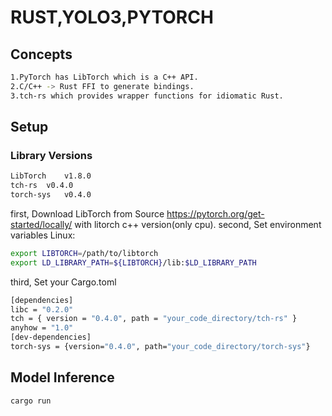 # RUST,YOLO3,PYTORCH

## Concepts

```bash
1.PyTorch has LibTorch which is a C++ API.
2.C/C++ -> Rust FFI to generate bindings.
3.tch-rs which provides wrapper functions for idiomatic Rust.
```

## Setup

### Library Versions	

```bash
LibTorch	v1.8.0
tch-rs	v0.4.0
torch-sys	v0.4.0
```

first, Download LibTorch from Source
https://pytorch.org/get-started/locally/ with litorch c++ version(only cpu).
second, Set environment variables
Linux:
```bash
export LIBTORCH=/path/to/libtorch
export LD_LIBRARY_PATH=${LIBTORCH}/lib:$LD_LIBRARY_PATH
```
third, Set your Cargo.toml
```bash
[dependencies]
libc = "0.2.0"
tch = { version = "0.4.0", path = "your_code_directory/tch-rs" }
anyhow = "1.0"
[dev-dependencies]
torch-sys = {version="0.4.0", path="your_code_directory/torch-sys"}
```
## Model Inference

```bash
cargo run 
```
